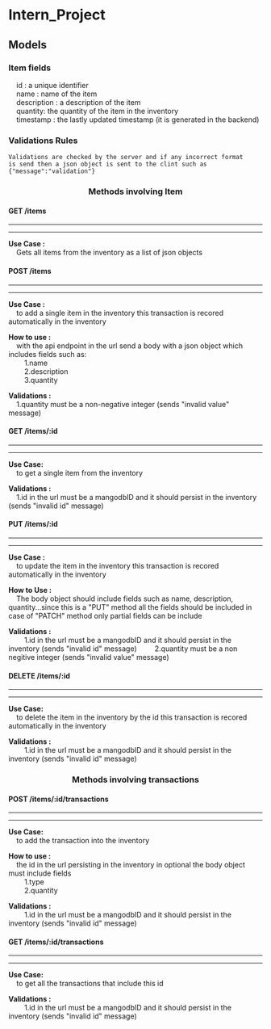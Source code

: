 # Intern_Project

## Models

### Item fields

&nbsp;&nbsp;&nbsp;&nbsp;id : a unique identifier<br>
&nbsp;&nbsp;&nbsp;&nbsp;name : name of the item<br>
&nbsp;&nbsp;&nbsp;&nbsp;description : a description of the item<br>
&nbsp;&nbsp;&nbsp;&nbsp;quantity: the quantity of the item in the inventory<br>
&nbsp;&nbsp;&nbsp;&nbsp;timestamp : the lastly updated timestamp (it is generated in the backend)<br>

### Validations Rules

    Validations are checked by the server and if any incorrect format
    is send then a json object is sent to the clint such as {"message":"validation"}

<center><h3>Methods involving Item</h3></center>

#### GET /items

<hr>
<hr>

**Use Case :**<br>
&nbsp;&nbsp;&nbsp;&nbsp;Gets all items from the inventory as a list of json objects

#### POST /items

<hr>
<hr>

**Use Case :**<br>
&nbsp;&nbsp;&nbsp;&nbsp;to add a single item in the inventory
this transaction is recored automatically in the inventory

**How to use :**<br>
&nbsp;&nbsp;&nbsp;&nbsp;with the api endpoint in the url
send a body with a json object which includes fields such as:<br>
&nbsp;&nbsp;&nbsp;&nbsp;&nbsp;&nbsp;&nbsp;&nbsp;1.name<br>
&nbsp;&nbsp;&nbsp;&nbsp;&nbsp;&nbsp;&nbsp;&nbsp;2.description<br>
&nbsp;&nbsp;&nbsp;&nbsp;&nbsp;&nbsp;&nbsp;&nbsp;3.quantity

**Validations :**<br>
&nbsp;&nbsp;&nbsp;&nbsp;1.quantity must be a non-negative integer (sends "invalid value" message)

#### GET /items/:id

<hr>
<hr>

**Use Case:**<br>
&nbsp;&nbsp;&nbsp;&nbsp;to get a single item from the inventory

**Validations :**<br>
&nbsp;&nbsp;&nbsp;&nbsp;1.id in the url must be a mangodbID and it should persist in the inventory (sends "invalid id" message)

#### PUT /items/:id

<hr>
<hr>

**Use Case :**<br>
&nbsp;&nbsp;&nbsp;&nbsp;to update the item in the inventory
this transaction is recored automatically in the inventory

**How to Use :**<br>
&nbsp;&nbsp;&nbsp;&nbsp;The body object should include fields such as name, description, quantity...since this is a "PUT" method
all the fields should be included in case of "PATCH" method only partial fields can be include

**Validations :**<br>
&nbsp;&nbsp;&nbsp;&nbsp;&nbsp;&nbsp;&nbsp;&nbsp;1.id in the url must be a mangodbID and it should persist in the inventory (sends "invalid id" message)
&nbsp;&nbsp;&nbsp;&nbsp;&nbsp;&nbsp;&nbsp;&nbsp;2.quantity must be a non negitive integer (sends "invalid value" message)

#### DELETE /items/:id

<hr>
<hr>

**Use Case:**<br>
&nbsp;&nbsp;&nbsp;&nbsp;to delete the item in the inventory by the id
this transaction is recored automatically in the inventory

**Validations :**<br>
&nbsp;&nbsp;&nbsp;&nbsp;&nbsp;&nbsp;&nbsp;&nbsp;1.id in the url must be a mangodbID and it should persist in the inventory (sends "invalid id" message)

<center><h3>Methods involving transactions</h3></center>

#### POST /items/:id/transactions

<hr>
<hr>

**Use Case:**<br>
&nbsp;&nbsp;&nbsp;&nbsp;to add the transaction into the inventory

**How to use :**<br>
&nbsp;&nbsp;&nbsp;&nbsp;the id in the url persisting in the inventory in optional
the body object must include fields<br>
&nbsp;&nbsp;&nbsp;&nbsp;&nbsp;&nbsp;&nbsp;&nbsp;1.type<br>
&nbsp;&nbsp;&nbsp;&nbsp;&nbsp;&nbsp;&nbsp;&nbsp;2.quantity

**Validations :**<br>
&nbsp;&nbsp;&nbsp;&nbsp;&nbsp;&nbsp;&nbsp;&nbsp;1.id in the url must be a mangodbID and it should persist in the inventory (sends "invalid id" message)

#### GET /items/:id/transactions

<hr>
<hr>

**Use Case:**<br>
&nbsp;&nbsp;&nbsp;&nbsp;to get all the transactions that include this id

**Validations :** <br>
&nbsp;&nbsp;&nbsp;&nbsp;&nbsp;&nbsp;&nbsp;&nbsp;1.id in the url must be a mangodbID and it should persist in the inventory (sends "invalid id" message)
